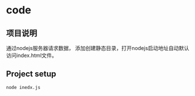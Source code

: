 # code

## 项目说明
通过nodejs服务器请求数据， 添加创建静态目录，打开nodejs启动地址自动默认访问index.html文件。

## Project setup
```
node inedx.js
```


